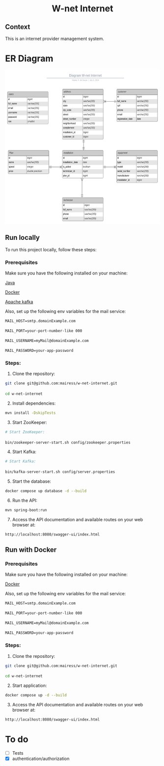 # <p align="center">W-net Internet </p>

## Context

This is an internet provider management system.

# ER Diagram

<img src="/images/diagramaER.svg" alt="Description of image" style="height: 500px; width: 600px;" />

## Run locally

To run this project locally, follow these steps:

### Prerequisites

Make sure you have the following installed on your machine:

[Java](https://www.oracle.com/java/)

[Docker](https://www.docker.com/get-started/)

[Apache kafka](https://kafka.apache.org/documentation/#quickstart)

Also, set up the following env variables for the mail service:

```
MAIL_HOST=smtp.domainExample.com 

MAIL_PORT=your-port-number-like 000

MAIL_USERNAME=myMail@domainExample.com

MAIL_PASSWORD=your-app-password
```

### Steps:

1. Clone the repository:

```BASH
git clone git@github.com:mairess/w-net-internet.git

cd w-net-internet
```

2. Install dependencies:

```BASH
mvn install -DskipTests
```

3. Start ZooKeeper:

```BASH
# Start ZooKeeper:

bin/zookeeper-server-start.sh config/zookeeper.properties
```

4. Start Kafka:

```BASH
# Start Kafka:

bin/kafka-server-start.sh config/server.properties
```

5. Start the database:

```BASH
docker compose up database -d --build 
```

6. Run the API:

```BASH
mvn spring-boot:run
```

7. Access the API documentation and available routes on your web browser at:

```BASH
http://localhost:8080/swagger-ui/index.html
```

## Run with Docker

### Prerequisites

Make sure you have the following installed on your machine:

[Docker](https://www.docker.com/get-started/)

Also, set up the following env variables for the mail service:

```
MAIL_HOST=smtp.domainExample.com 

MAIL_PORT=your-port-number-like 000

MAIL_USERNAME=myMail@domainExample.com

MAIL_PASSWORD=your-app-password
```

### Steps:

1. Clone the repository:

```BASH
git clone git@github.com:mairess/w-net-internet.git

cd w-net-internet
```

2. Start application:

```BASH
docker compose up -d --build 
```

3. Access the API documentation and available routes on your web browser at:

```BASH
http://localhost:8080/swagger-ui/index.html
```

# To do

- [ ] Tests
- [x] authentication/authorization